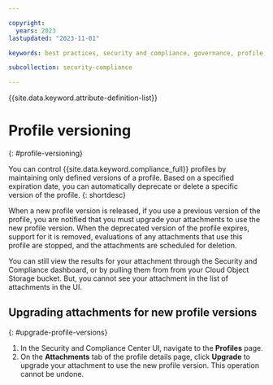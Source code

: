 ```yaml
---

copyright:
  years: 2023
lastupdated: "2023-11-01"

keywords: best practices, security and compliance, governance, profile, predefined profiles, profile versioning, benchmark, controls, goals, security, compliance

subcollection: security-compliance

---
```


{{site.data.keyword.attribute-definition-list}}

# Profile versioning 
{: #profile-versioning}

You can control {{site.data.keyword.compliance_full}} profiles by maintaining only defined versions of a profile. Based on a specified expiration date, you can automatically deprecate or delete a specific version of the profile. 
{: shortdesc}

When a new profile version is released, if you use a previous version of the profile, you are notified that you must upgrade your attachments to use the new profile version. When the deprecated version of the profile expires, support for it is removed, evaluations of any attachments that use this profile are stopped, and the attachments are scheduled for deletion.

You can still view the results for your attachment through the Security and Compliance dashboard, or by pulling them from from your Cloud Object Storage bucket. But, you cannot see your attachment in the list of attachments in the UI.

## Upgrading attachments for new profile versions
{: #upgrade-profile-versions}

1. In the Security and Compliance Center UI, navigate to the **Profiles** page.
2. On the **Attachments** tab of the profile details page, click **Upgrade** to upgrade your attachment to use the new profile version. This operation cannot be undone.

	


